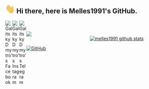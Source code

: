 <h2><img src="https://raw.githubusercontent.com/ABSphreak/ABSphreak/master/gifs/Hi.gif" width="30px"> Hi there, here is Melles1991's GitHub.</h2>
<a href="https://www.facebook.com/mr.shterben">
  <img align="left" alt="Galitsky Dmytro's Facebook" width="22px" src="https://cdn.jsdelivr.net/npm/simple-icons@v3/icons/facebook.svg" />
</a>
<a href="https://instagram.com/urshiki/">
  <img align="left" alt="Galitsky Dmytro's Instagram" width="22px" src="https://cdn.jsdelivr.net/npm/simple-icons@v3/icons/instagram.svg" />
</a>
<a href="https://t.me/mrshterben">
  <img align="left" alt="Galitsky Dmytro's Telegram" width="22px" src="https://cdn.jsdelivr.net/npm/simple-icons@v3/icons/telegram.svg" />
</a>
<br/>
<br/>

<img align='left' src='https://user-images.githubusercontent.com/5713670/87202985-820dcb80-c2b6-11ea-9f56-7ec461c497c3.gif' width='200"'>

[![melles1991 github stats](https://github-readme-stats.vercel.app/api?username=melles1991)](https://github.com/melles1991)

[![GitHub](https://img.shields.io/badge/dynamic/json?logo=github&label=GitHub+Followers&labelColor=282c34&color=181717&query=%24.data.totalSubs&url=https%3A%2F%2Fapi.spencerwoo.com%2Fsubstats%2F%3Fsource%3Dgithub%26queryKey%3Dmelles1991&longCache=true)](https://github.com/melles1991)

<!--
**krot-melles/krot-melles** is a ✨ _special_ ✨ repository because its `README.md` (this file) appears on your GitHub profile.

Here are some ideas to get you started:

- 🔭 I’m currently working on ...
- 🌱 I’m currently learning ...
- 👯 I’m looking to collaborate on ...
- 🤔 I’m looking for help with ...
- 💬 Ask me about ...
- 📫 How to reach me: ...
- 😄 Pronouns: ...
- ⚡ Fun fact: ...
-->
